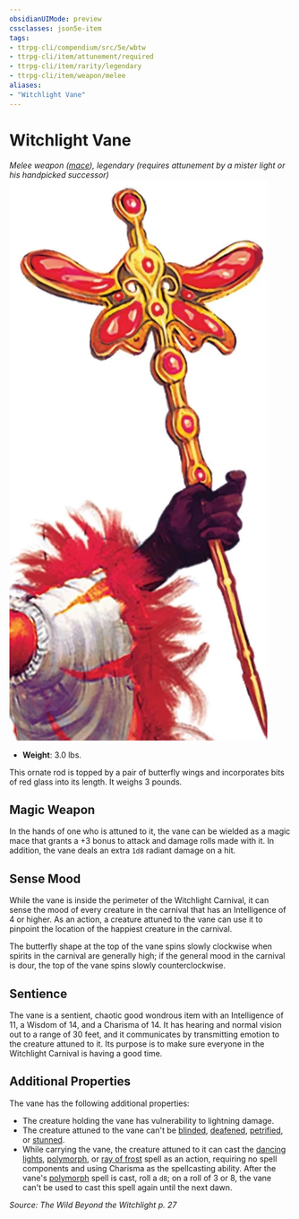 ```yaml
---
obsidianUIMode: preview
cssclasses: json5e-item
tags:
- ttrpg-cli/compendium/src/5e/wbtw
- ttrpg-cli/item/attunement/required
- ttrpg-cli/item/rarity/legendary
- ttrpg-cli/item/weapon/melee
aliases: 
- "Witchlight Vane"
---
```

# Witchlight Vane
*Melee weapon ([mace](/CLI/items/mace.md)), legendary (requires attunement by a mister light or his handpicked successor)*  
![](/CLI/items/img/witchlight-vane.webp#right)

- **Weight**: 3.0 lbs.

This ornate rod is topped by a pair of butterfly wings and incorporates bits of red glass into its length. It weighs 3 pounds.

## Magic Weapon

In the hands of one who is attuned to it, the vane can be wielded as a magic mace that grants a +3 bonus to attack and damage rolls made with it. In addition, the vane deals an extra `1d8` radiant damage on a hit.

## Sense Mood

While the vane is inside the perimeter of the Witchlight Carnival, it can sense the mood of every creature in the carnival that has an Intelligence of 4 or higher. As an action, a creature attuned to the vane can use it to pinpoint the location of the happiest creature in the carnival.

The butterfly shape at the top of the vane spins slowly clockwise when spirits in the carnival are generally high; if the general mood in the carnival is dour, the top of the vane spins slowly counterclockwise.

## Sentience

The vane is a sentient, chaotic good wondrous item with an Intelligence of 11, a Wisdom of 14, and a Charisma of 14. It has hearing and normal vision out to a range of 30 feet, and it communicates by transmitting emotion to the creature attuned to it. Its purpose is to make sure everyone in the Witchlight Carnival is having a good time.

## Additional Properties

The vane has the following additional properties:

- The creature holding the vane has vulnerability to lightning damage.  
- The creature attuned to the vane can't be [blinded](/CLI/conditions.md#Blinded), [deafened](/CLI/conditions.md#Deafened), [petrified](/CLI/conditions.md#Petrified), or [stunned](/CLI/conditions.md#Stunned).  
- While carrying the vane, the creature attuned to it can cast the [dancing lights](/CLI/spells/dancing-lights.md), [polymorph](/CLI/spells/polymorph.md), or [ray of frost](/CLI/spells/ray-of-frost.md) spell as an action, requiring no spell components and using Charisma as the spellcasting ability. After the vane's [polymorph](/CLI/spells/polymorph.md) spell is cast, roll a `d8`; on a roll of 3 or 8, the vane can't be used to cast this spell again until the next dawn.  

*Source: The Wild Beyond the Witchlight p. 27*